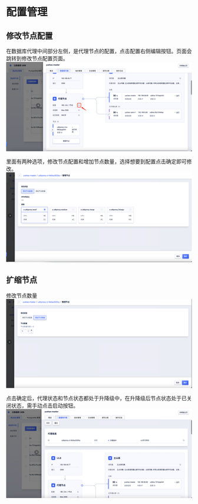 # 配置管理


## 修改节点配置

在数据库代理中间部分左侧，是代理节点的配置，点击配置右侧编辑按钮。页面会跳转到修改节点配置页面。
![image](/images/proxy-node-1.png)

里面有两种选项，修改节点配置和增加节点数量，选择想要到配置点击确定即可修改。
![img.png](/images/proxy-node-2.png)

## 扩缩节点
修改节点数量
![img.png](/images/proxy-node-3.png)

点击确定后，代理状态和节点状态都处于升降级中，在升降级后节点状态处于已关闭状态，需手动点击启动按钮。
![img.png](/images/proxy-node-4.png)

